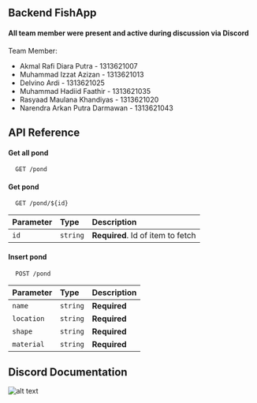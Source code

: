## Backend FishApp
#### All team member were present and active during discussion via Discord

Team Member:

- Akmal Rafi Diara Putra - 1313621007
- Muhammad Izzat Azizan - 1313621013
- Delvino Ardi - 1313621025
- Muhammad Hadiid Faathir - 1313621035
- Rasyaad Maulana Khandiyas - 1313621020
- Narendra Arkan Putra Darmawan - 1313621043

## API Reference

#### Get all pond

```
  GET /pond
```

#### Get pond

```
  GET /pond/${id}
```

| Parameter | Type     | Description                       |
| :-------- | :------- | :-------------------------------- |
| `id`      | `string` | **Required**. Id of item to fetch |

#### Insert pond

```
  POST /pond
```

| Parameter  | Type     | Description  |
| :--------- | :------- | :----------- |
| `name`     | `string` | **Required** |
| `location` | `string` | **Required** |
| `shape`    | `string` | **Required** |
| `material` | `string` | **Required** |



## Discord Documentation

![alt text](https://cdn.discordapp.com/attachments/1041933190467698752/1045293398862606366/Docum.jpg)
